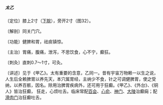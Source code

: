 ##### 太乙

〔定位〕膝上2寸（[下脘](https://www.gmzyjc.com/read/zjs/zjs3.2.1-0.1.1.3.9.md)），旁开2寸（图32）。

〔解剖〕同关门穴。

〔功能〕健脾和胃，祛痰镇惊。

〔主治〕胃痛，腹痛，泄泻，不思饮食，心不宁，癫狂。

〔刺灸〕直刺0.7〜1寸，可灸。   

〔讲述〕见于《甲乙》。太有重要的含意，乙同一。昔有宇宙万物赖一以生之说，人生后全赖脾胃以养先天，本穴属胃经，主纳少不食，针之可调健脾胃，使之受纳，以养百骸，因名。除用治脾胃疾病外，还可用于狂癫。《甲乙》、《外台》、《铜人》皆治狂癫， 狂走，心烦吐舌。临床常配[百会](https://www.gmzyjc.com/read/zjs/zjs3.2.2-0.0.1.3.20.md)、[心俞](https://www.gmzyjc.com/read/zjs/zjs3.1.7-8-0.0.1.3.15.md)、[神门](https://www.gmzyjc.com/read/zjs/zjs3.1.4-6-0.0.2.3.7.md)、[大陵](https://www.gmzyjc.com/read/zjs/zjs3.1.9-12-0.0.1.3.7.md)治癫痫；配[滑肉门](https://www.gmzyjc.com/read/zjs/zjs3.1.1-3-0.1.3.3.24.md)治狂癫吐舌。
